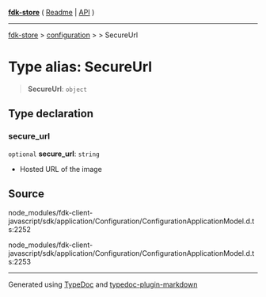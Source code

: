 [**fdk-store**](../../../README.md) ( [Readme](../../../README.md) \| [API](../../../API.md) )

---

[fdk-store](../../../API.md) > [configuration](../../README.md) > [<internal>](../README.md) > SecureUrl

# Type alias: SecureUrl

> **SecureUrl**: `object`

## Type declaration

### secure_url

`optional` **secure_url**: `string`

- Hosted URL of the image

## Source

node_modules/fdk-client-javascript/sdk/application/Configuration/ConfigurationApplicationModel.d.ts:2252

node_modules/fdk-client-javascript/sdk/application/Configuration/ConfigurationApplicationModel.d.ts:2253

---

Generated using [TypeDoc](https://typedoc.org/) and [typedoc-plugin-markdown](https://www.npmjs.com/package/typedoc-plugin-markdown)
